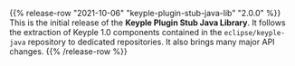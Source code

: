 {{% release-row "2021-10-06" "keyple-plugin-stub-java-lib" "2.0.0" %}} 
This is the initial release of the **Keyple Plugin Stub Java Library**. It follows the extraction of Keyple 1.0 components contained in the `eclipse/keyple-java` repository to dedicated repositories. It also brings many major API changes.
{{% /release-row %}}
